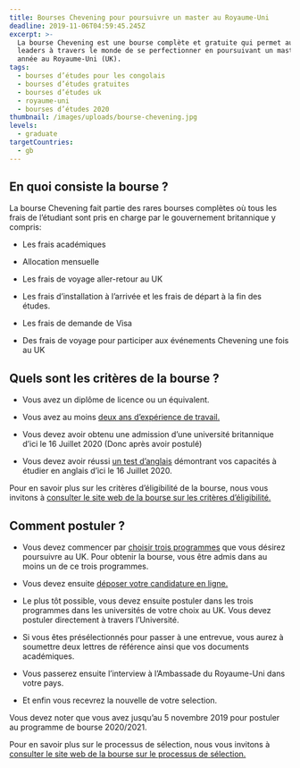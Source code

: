 ```yaml
---
title: Bourses Chevening pour poursuivre un master au Royaume-Uni
deadline: 2019-11-06T04:59:45.245Z
excerpt: >-
  La bourse Chevening est une bourse complète et gratuite qui permet aux futurs
  leaders à travers le monde de se perfectionner en poursuivant un master d’une
  année au Royaume-Uni (UK).
tags:
  - bourses d’études pour les congolais
  - bourses d’études gratuites
  - bourses d’études uk
  - royaume-uni
  - bourses d’études 2020
thumbnail: /images/uploads/bourse-chevening.jpg
levels:
  - graduate
targetCountries:
  - gb
---
```


## En quoi consiste la bourse ?

La bourse Chevening fait partie des rares bourses complètes où tous les frais
de l’étudiant sont pris en charge par le gouvernement britannique y compris:

- Les frais académiques

- Allocation mensuelle

- Les frais de voyage aller-retour au UK

- Les frais d’installation à l’arrivée et les frais de départ à la fin des
  études.

- Les frais de demande de Visa

- Des frais de voyage pour participer aux événements Chevening une fois au UK

## Quels sont les critères de la bourse ?

- Vous avez un diplôme de licence ou un équivalent.

- Vous avez au moins <a
  href="https://www.chevening.org/scholarships/who-can-apply/work-experience/"
  rel="noreferrer noopener" target="_blank">deux ans d’expérience de
  travail.</a>

- Vous devez avoir obtenu une admission d’une université britannique d’ici le
  16 Juillet 2020 (Donc après avoir postulé)

- Vous devez avoir réussi <a
  href="https://www.chevening.org/scholarships/who-can-apply/english-language/"
  rel="noreferrer noopener" target="_blank">un test d’anglais</a> démontrant vos
  capacités à étudier en anglais d’ici le 16 Juillet 2020.

Pour en savoir plus sur les critères d’éligibilité de la bourse, nous vous
invitons à <a
  href="https://www.chevening.org/scholarships/who-can-apply/eligibility/"
  target="_blank" rel="noreferrer noopener">consulter le site web de la bourse
sur les critères d’éligibilité.</a>

## Comment postuler ?

- Vous devez commencer par <a
  href="https://www.chevening.org/scholarships/guidance/courses/"
  rel="noreferrer noopener" target="_blank">choisir trois programmes</a> que
  vous désirez poursuivre au UK. Pour obtenir la bourse, vous être admis dans au
  moins un de ce trois programmes.

- Vous devez ensuite <a
  href="https://www.chevening.org/scholarships/guidance/online-application-system/"
  rel="noreferrer noopener" target="_blank">déposer votre candidature en
  ligne.</a>

- Le plus tôt possible, vous devez ensuite postuler dans les trois programmes
  dans les universités de votre choix au UK. Vous devez postuler directement à
  travers l’Université.

- Si vous êtes présélectionnés pour passer à une entrevue, vous aurez à
  soumettre deux lettres de référence ainsi que vos documents académiques.

- Vous passerez ensuite l’interview à l’Ambassade du Royaume-Uni dans votre
  pays.

- Et enfin vous recevrez la nouvelle de votre selection.

Vous devez noter que vous avez jusqu’au 5 novembre 2019 pour postuler au
programme de bourse 2020/2021.

Pour en savoir plus sur le processus de sélection, nous vous invitons à <a
  href="https://www.chevening.org/scholarships/application-timeline/"
  target="_blank" rel="noreferrer noopener">consulter le site web de la bourse
sur le processus de sélection.</a>
